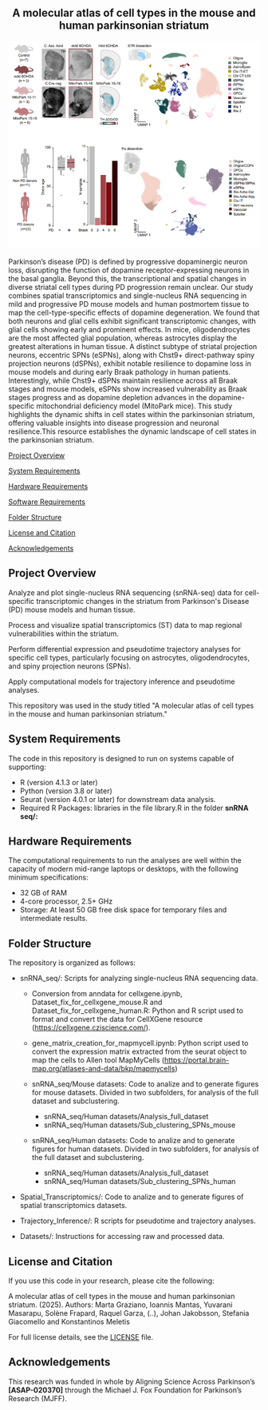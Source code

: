 <div align="center">
    <h2><strong>A molecular atlas of cell types in the mouse and human parkinsonian striatum</strong></h2>
    <img src="snRNA seq/Githhub_image.png" alt="Description of the image" width="600" />
</div>

Parkinson’s disease (PD) is defined by progressive dopaminergic neuron loss, disrupting the function of dopamine receptor-expressing neurons in the basal ganglia. Beyond this, the transcriptional and spatial changes in diverse striatal cell types during PD progression remain unclear. Our study combines spatial transcriptomics and single-nucleus RNA sequencing in mild and progressive PD mouse models and human postmortem tissue to map the cell-type-specific effects of dopamine degeneration. We found that both neurons and glial cells exhibit significant transcriptomic changes, with glial cells showing early and prominent effects. In mice, oligodendrocytes are the most affected glial population, whereas astrocytes display the greatest alterations in human tissue. A distinct subtype of striatal projection neurons, eccentric SPNs (eSPNs), along with Chst9+ direct-pathway spiny projection neurons (dSPNs), exhibit notable resilience to dopamine loss in mouse models and during early Braak pathology in human patients. Interestingly, while Chst9+ dSPNs maintain resilience across all Braak stages and mouse models, eSPNs show increased vulnerability as Braak stages progress and as dopamine depletion advances in the dopamine-specific mitochondrial deficiency model (MitoPark mice). This study highlights the dynamic shifts in cell states within the parkinsonian striatum, offering valuable insights into disease progression and neuronal resilience.This resource establishes the dynamic landscape of cell states in the parkinsonian striatum.


[Project Overview](#Project_Overview)

[System Requirements](#System_Requirements)

[Hardware Requirements](#Hardware_Requirements)

[Software Requirements](#Software_Requirements)

[Folder Structure](#Folder_Structure)

[License and Citation](#License_and_Citation)

[Acknowledgements](#Acknowledgements)

## Project Overview

Analyze and plot single-nucleus RNA sequencing (snRNA-seq) data for cell-specific transcriptomic changes in the striatum from Parkinson's Disease (PD) mouse models and human tissue.

Process and visualize spatial transcriptomics (ST) data to map regional vulnerabilities within the striatum.

Perform differential expression and pseudotime trajectory analyses for specific cell types, particularly focusing on astrocytes, oligodendrocytes, and spiny projection neurons (SPNs).

Apply computational models for trajectory inference and pseudotime analyses.

This repository was used in the study titled "A molecular atlas of cell types in the mouse and human parkinsonian striatum."
## System Requirements

The code in this repository is designed to run on systems capable of supporting:

- R (version 4.1.3 or later)
- Python (version 3.8 or later)
- Seurat (version 4.0.1 or later) for downstream data analysis.
- Required R Packages: libraries in the file library.R in the folder **snRNA seq/:**
## Hardware Requirements

The computational requirements to run the analyses are well within the capacity of modern mid-range laptops or desktops, with the following minimum specifications:

- 32 GB of RAM
- 4-core processor, 2.5+ GHz
- Storage: At least 50 GB free disk space for temporary files and intermediate results.
## Folder Structure
The repository is organized as follows:

- snRNA_seq/: Scripts for analyzing single-nucleus RNA sequencing data.
    - Conversion from anndata for cellxgene.ipynb, Dataset_fix_for_cellxgene_mouse.R and Dataset_fix_for_cellxgene_human.R: Python and R script used to format and convert the data for CellXGene resource (https://cellxgene.cziscience.com/).
    - gene_matrix_creation_for_mapmycell.ipynb: Python script used to convert the expression matrix extracted from the seurat object to map the cells to Allen tool MapMyCells (https://portal.brain-map.org/atlases-and-data/bkp/mapmycells)
    - snRNA_seq/Mouse datasets: Code to analize and to generate figures for mouse datasets. Divided in two subfolders, for analysis of the full dataset and subclustering.

       - snRNA_seq/Human datasets/Analysis_full_dataset
       - snRNA_seq/Human datasets/Sub_clustering_SPNs_mouse
          
    - snRNA_seq/Human datasets: Code to analize and to generate figures for human datasets. Divided in two subfolders, for analysis of the full dataset and subclustering.

       - snRNA_seq/Human datasets/Analysis_full_dataset
       - snRNA_seq/Human datasets/Sub_clustering_SPNs_human

- Spatial_Transcriptomics/: Code to analize and to generate figures of spatial transcriptomics datasets.

- Trajectory_Inference/: R scripts for pseudotime and trajectory analyses.


- Datasets/: Instructions for accessing raw and processed data.


##  License and Citation

If you use this code in your research, please cite the following:

A molecular atlas of cell types in the mouse and human parkinsonian striatum. (2025). Authors: Marta Graziano, Ioannis Mantas, Yuvarani Masarapu, Solène Frapard, Raquel
Garza, (..), Johan Jakobsson, Stefania Giacomello and Konstantinos Meletis

For full license details, see the [LICENSE](./LICENSE) file.

## Acknowledgements

This research was funded in whole by Aligning Science Across Parkinson’s **[ASAP-020370]** through the Michael J. Fox Foundation for Parkinson’s Research (MJFF).

